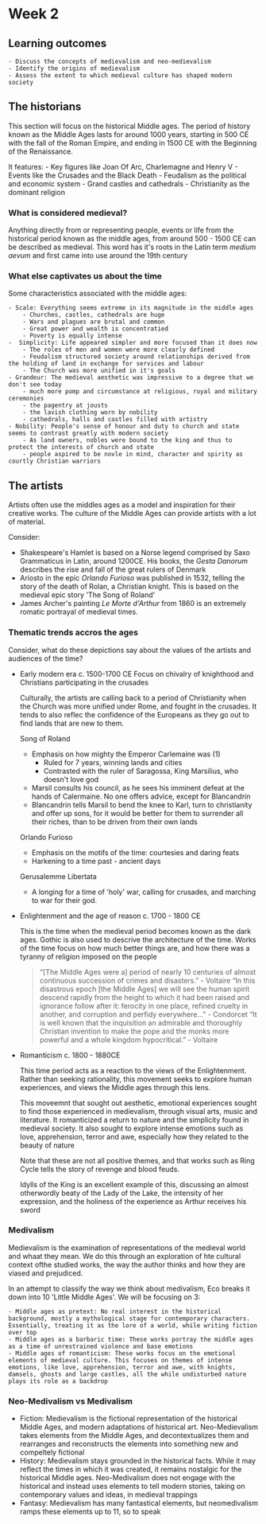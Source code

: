 # Week 2

## Learning outcomes

    - Discuss the concepts of medievalism and neo-medievalism
    - Identify the origins of medievalism
    - Assess the extent to which medieval culture has shaped modern society

## The historians

This section will focus on the historical Middle ages.
The period of history known as the Middle Ages lasts for around 1000 years, starting in 500 CE with the fall of the Roman Empire, and ending in 1500 CE with the Beginning of the Renaissance.

It features:
    - Key figures like Joan Of Arc, Charlemagne and Henry V
    - Events like the Crusades and the Black Death
    - Feudalism as the political and economic system
    - Grand castles and cathedrals
    - Christianity as the dominant religion

### What is considered medieval?

Anything directly from or representing people, events or life from the historical period known as the middle ages, from around 500 - 1500 CE can be described as medieval. This word has it's roots in the Latin term *medium aevum* and first came into use around the 19th century

### What else captivates us about the time

Some characteristics associated with the middle ages:

    - Scale: Everything seems extreme in its magnitude in the middle ages
        - Churches, castles, cathedrals are huge
        - Wars and plagues are brutal and common
        - Great power and wealth is concentratied
        - Poverty is equally intense
    -  Simplicity: Life appeared simpler and more focused than it does now
        - The roles of men and women were more clearly defined
        - Feudalism structured society around relationships derived from the holding of land in exchange for services and labour
        - The Church was more unified in it's goals
    - Grandeur: The medieval aesthetic was impressive to a degree that we don't see today
        - much more pomp and circumstance at religious, royal and military ceremonies
        - the pagentry at jousts
        - the lavish clothing worn by nobility
        - cathedrals, halls and castles filled with artistry
    - Nobility: People's sense of honour and duty to church and state seems to contrast greatly with modern society
        - As land owners, nobles were bound to the king and thus to protect the interests of church and state
        - people aspired to be novle in mind, character and spirity as courtly Christian warriors
## The artists
Artists often use the middles ages as a model and inspiration for their creative works. The culture of the Middle Ages can provide artists with a lot of material. 

Consider:
- Shakespeare's Hamlet is based on a Norse legend comprised by Saxo Grammaticus in Latin, around 1200CE. His books, the *Gesta Danorum* describes the rise and fall of the great rulers of Denmark
- Ariosto in the epic *Orlando Furioso* was published in 1532, telling the story of the death of Rolan, a Christian knight. This is based on the medieval epic story 'The Song of Roland'
- James Archer's painting *Le Morte d'Arthur* from 1860 is an extremely romatic portrayal of medieval times. 

### Thematic trends accros the ages

Consider, what do these depictions say about the values of the artists and audiences of the time?

- Early modern era
    c. 1500-1700 CE
    Focus on chivalry of knighthood and Christians participating in the crusades

    Culturally, the artists are calling back to a period of Christianity when the Church was more unified under Rome, and fought in the crusades. It tends to also reflec the confidence of the Europeans as they go out to find lands that are new to them. 

    Song of Roland
    - Emphasis on how mighty the Emperor Carlemaine was (1)
        - Ruled for 7 years, winning lands and cities
        - Contrasted with the ruler of Saragossa, King Marsilius, who doesn't love god
    - Marsil consults his council, as he sees his imminent defeat at the hands of Calermaine. No one offers advice, except for Blancandrin
    - Blancandrin tells Marsil to bend the knee to Karl, turn to christianity and offer up sons, for it would be better for them to surrender all their riches, than to be driven from their own lands

    Orlando Furioso
    - Emphasis on the motifs of the time: courtesies and daring feats
    - Harkening to a time past - ancient days
    
    Gerusalemme Libertata
    - A longing for a time of 'holy' war, calling for crusades, and marching to war for their god.

- Enlightenment and the age of reason
    c. 1700 - 1800 CE

    This is the time when the medieval period becomes known as the dark ages. Gothic is also used to descrive the architecture of the time. Works of the time focus on how much better things are, and how there was a tyranny of religion imposed on the people

    > “[The Middle Ages were a] period of nearly 10 centuries of almost continuous succession of crimes and disasters.” - Voltaire
    > “In this disastrous epoch [the Middle Ages] we will see the human spirit descend rapidly from the height to which it had been raised and ignorance follow after it: ferocity in one place, refined cruelty in another, and corruption and perfidy everywhere…" - Condorcet
    > “It is well known that the inquisition an admirable and thoroughly Christian invention to make the pope and the monks more powerful and a whole kingdom hypocritical.” - Voltaire

- Romanticism
    c. 1800 - 1880CE

    This time period acts as a reaction to the views of the Enlightenment. Rather than seeking rationality, this movement seeks to explore human experiences, and views the Middle ages through this lens.

    This moveemnt that sought out aesthetic, emotional experiences sought to find those experienced in medievalism, through visual arts, music and literature. It romanticized a return to nature and the simplicity found in medieval society. It also sought to explore intense emotions such as love, apprehension, terror and awe, especially how they related to the beauty of nature

    Note that these are not all positive themes, and that works such as Ring Cycle tells the story of revenge and blood feuds.

    Idylls of the King is an excellent example of this, discussing an almost otherwordly beaty of the Lady of the Lake, the intensity of her expression, and the holiness of the experience as Arthur receives his sword
### Medivalism

Medievalism is the examination of representations of the medieval world and whaat they mean. We do this through an exploration of hte cultural context ofthe studied works, the way the author thinks and how they are viased and prejudiced. 

In an attempt to classify the way we think about medivalism, Eco breaks it down into 10 'Little Middle Ages'. We will be focusing on 3:
    
    - Middle ages as pretext: No real interest in the historical background, mostly a mythological stage for contemporary characters. Essentially, treating it as the lore of a world, while writing fiction over top
    - Middle ages as a barbaric time: These works portray the middle ages as a time of unrestrained violence and base emotions
    - Middle ages of romanticism: These works focus on the emotional elements of medieval culture. This focuses on themes of intense emotions, like love, apprehension, terror and awe, with knights, damsels, ghosts and large castles, all the while undisturbed nature plays its role as a backdrop

### Neo-Medivalism vs Medivalism

- Fiction: Medievalism is the fictional representation of the historical Middle Ages, and modern adaptations of historical art. Neo-Medievalism takes elements from the Middle Ages, and decontextualizes them and rearranges and reconstructs the elements into something new and compeltely fictional
- History: Medievalism stays grounded in the historical facts. While it may reflect the times in which it was created, it remains nostalgic for the historical Middle ages. Neo-Medivalism does not engage with the historical and instead uses elements to tell modern stories, taking on contemporary values and ideas, in medieval trappings
- Fantasy: Medievalism has many fantastical elements, but neomedivalism ramps these elements up to 11, so to speak